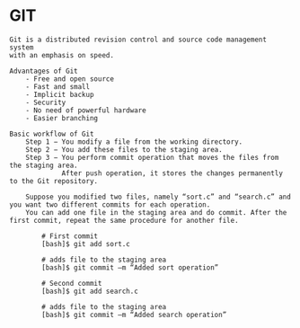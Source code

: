 # GIT
    
    Git is a distributed revision control and source code management system 
    with an emphasis on speed. 
    
    Advantages of Git
        - Free and open source
        - Fast and small
        - Implicit backup
        - Security
        - No need of powerful hardware
        - Easier branching
    
    Basic workflow of Git
        Step 1 − You modify a file from the working directory.
        Step 2 − You add these files to the staging area.
        Step 3 − You perform commit operation that moves the files from the staging area.
                 After push operation, it stores the changes permanently to the Git repository.
        
        Suppose you modified two files, namely “sort.c” and “search.c” and you want two different commits for each operation. 
        You can add one file in the staging area and do commit. After the first commit, repeat the same procedure for another file.
        
            # First commit
            [bash]$ git add sort.c
            
            # adds file to the staging area
            [bash]$ git commit –m “Added sort operation”
            
            # Second commit
            [bash]$ git add search.c
            
            # adds file to the staging area
            [bash]$ git commit –m “Added search operation”
       
